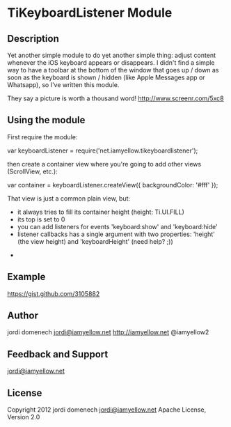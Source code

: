# TiKeyboardListener Module

## Description

Yet another simple module to do yet another simple thing: adjust content whenever the iOS keyboard appears or disappears. 
I didn't find a simple way to have a toolbar at the bottom of the window that goes up / down as soon as the keyboard is shown / hidden (like Apple Messages app or Whatsapp), so I've written this module.

They say a picture is worth a thousand word! http://www.screenr.com/5xc8

## Using the module

First require the module:

var keyboardListener = require('net.iamyellow.tikeyboardlistener');

then create a container view where you're going to add other views (ScrollView, etc.):

var container = keyboardListener.createView({
	backgroundColor: '#fff'
});

That view is just a common plain view, but:

* it always tries to fill its container height (height: Ti.UI.FILL)
* its top is set to 0
* you can add listeners for events 'keyboard:show' and 'keyboard:hide'
* listener callbacks has a single argument with two properties: 'height' (the view height) and 'keyboardHeight' (need help? ;))

- 

## Example

https://gist.github.com/3105882

## Author

jordi domenech
jordi@iamyellow.net
http://iamyellow.net
@iamyellow2

## Feedback and Support

jordi@iamyellow.net

## License

Copyright 2012 jordi domenech <jordi@iamyellow.net>
Apache License, Version 2.0